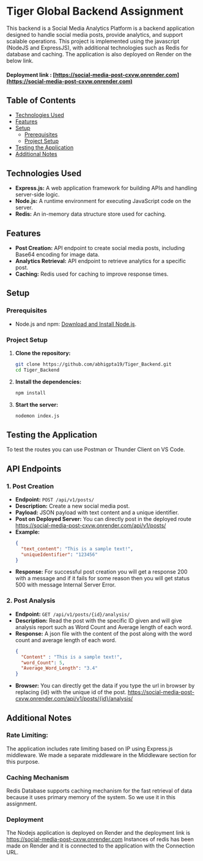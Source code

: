 # Tiger Global Backend Assignment 

This backend is a Social Media Analytics Platform is a backend application designed to handle social media posts, provide analytics, and support scalable operations. This project is implemented using the javascript (NodeJS and ExpressJS), with additional technologies such as Redis for database and caching. The application is also deployed on Render on the below link.
#### Deployment link : [https://social-media-post-cxvw.onrender.com](https://social-media-post-cxvw.onrender.com)

## Table of Contents

- [Technologies Used](#technologies-used)
- [Features](#features)
- [Setup](#setup)
  - [Prerequisites](#prerequisites)
  - [Project Setup](#project-setup)
- [Testing the Application](#testing-the-application)
- [Additional Notes](#additional-notes)

## Technologies Used

- **Express.js:** A web application framework for building APIs and handling server-side logic.
- **Node.js:** A runtime environment for executing JavaScript code on the server.
- **Redis:** An in-memory data structure store used for caching.

## Features

- **Post Creation:** API endpoint to create social media posts, including Base64 encoding for image data.
- **Analytics Retrieval:** API endpoint to retrieve analytics for a specific post.
- **Caching:** Redis used for caching to improve response times.

## Setup

### Prerequisites

- Node.js and npm: [Download and Install Node.js](https://nodejs.org/).

### Project Setup

1. **Clone the repository:**

   ```bash
   git clone https://github.com/abhigpta19/Tiger_Backend.git
   cd Tiger_Backend
2. **Install the dependencies:**
 
   ```bash
   npm install
3. **Start the server:**
  
   ```bash
   nodemon index.js
## Testing the Application

To test the routes you can use Postman or Thunder Client on VS Code.
## API Endpoints

### 1. Post Creation

- **Endpoint:** `POST /api/v1/posts/`
- **Description:** Create a new social media post.
- **Payload:** JSON payload with text content and a unique identifier.
- **Post on Deployed Server:** You can directly post in the deployed route        https://social-media-post-cxvw.onrender.com/api/v1/posts/
- **Example:**
  ```json
  {
    "text_content": "This is a sample text!",
    "uniqueIdentifier": "123456"
  }
- **Response:** For successful post creation you will get a response 200 with a message and if it fails for some reason then you will get status 500 with message Internal Server Error.

### 2. Post Analysis

- **Endpoint:** `GET /api/v1/posts/{id}/analysis/`
- **Description:** Read the post with the specific ID given and will give analysis report such as Word Count and Average length of each word.
- **Response:** A json file with the content of the post along with the word count and average length of each word.
  ```json
  {
    "Content" : "This is a sample text!", 
    "word_Count": 5, 
    "Average_Word_Length": "3.4"
  }
- **Browser:**  You can directly get the data if you type the url in browser by replacing {id} with the unique id of the post.  https://social-media-post-cxvw.onrender.com/api/v1/posts/{id}/analysis/
## Additional Notes

### Rate Limiting: 
The application includes rate limiting based on IP using Express.js middleware. We made a separate middleware in the Middleware section for this purpose.
### Caching Mechanism
Redis Database supports caching mechanism for the fast retrieval of data because it uses primary memory of the system. So we use it in this assignment.
### Deployment
The Nodejs application is deployed on Render and the deployment link is https://social-media-post-cxvw.onrender.com 
Instances of redis has been made on Render and it is connected to the application with the Connection URL.